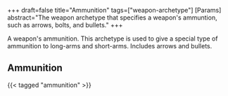 +++
draft=false
title="Ammunition"
tags=["weapon-archetype"]
[Params]
  abstract="The weapon archetype that specifies a weapon's ammuntion, such as arrows, bolts, and bullets."
+++

A weapon's ammunition. This archetype is used to give a special type of ammunition to long-arms and short-arms. Includes arrows and bullets.

## Ammunition

{{< tagged "ammunition" >}}
